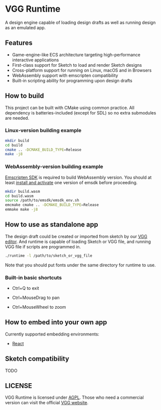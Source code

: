 # VGG Runtime

A design engine capable of loading design drafts as well as running design as an emulated app.

## Features

- Game-engine-like ECS architecture targeting high-performance interactive applications
- First-class support for Sketch to load and render Sketch designs
- Cross-platform support for running on Linux, macOS and in Browsers
- WebAssembly support with emscripten compatibility
- Built-in scripting ability for programming upon design drafts

## How to build

This project can be built with CMake using common practice. All dependency is batteries-included (except for SDL) so no extra submodules are needed.

### Linux-version building example

```bash
mkdir build
cd build
cmake .. -DCMAKE_BUILD_TYPE=Release
make -j8
```

### WebAssembly-version building example

[Emscripten SDK](https://github.com/emscripten-core/emscripten) is required to build WebAssembly version. You should at least [install and activate](https://emscripten.org/docs/getting_started/downloads.html#installation-instructions-using-the-emsdk-recommended) one version of emsdk before proceeding.

```bash
mkdir build.wasm
cd build.wasm
source /path/to/emsdk/emsdk_env.sh
emcmake cmake .. -DCMAKE_BUILD_TYPE=Release
emmake make -j8
```

## How to use as standalone app

The design draft could be created or imported from sketch by our [VGG editor](https://verygoodgraphics.com/). And runtime is capable of loading Sketch or VGG file, and running VGG file if scripts are programmed in.

```bash
./runtime -l /path/to/sketch_or_vgg_file
```

Note that you should put fonts under the same directory for runtime to use.

### Built-in basic shortcuts

- Ctrl+Q to exit

- Ctrl+MouseDrag to pan

- Ctrl+MouseWheel to zoom

## How to embed into your own app

Currently supported embedding environments:

- [React](https://github.com/verygoodgraphics/vgg_react)

## Sketch compatibility

TODO

## LICENSE

VGG Runtime is licensed under [AGPL](./LICENSE). Those who need a commercial version can visit the official [VGG website](https://verygoodgraphics.com/).
